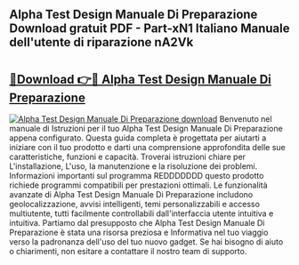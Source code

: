 ## Alpha Test Design Manuale Di Preparazione Download gratuit PDF - Part-xN1 Italiano Manuale dell'utente di riparazione nA2Vk

# <h2><a href="http://dfgo78.blite.top/?on=Alpha+Test+Design+Manuale+Di+Preparazione">🔗Download 👉🔴 Alpha Test Design Manuale Di Preparazione</a></h2>

[![Alpha Test Design Manuale Di Preparazione download](https://i.imgur.com/lujVjoI.png)](http://dfgo78.blite.top/?on=Alpha+Test+Design+Manuale+Di+Preparazione)
Benvenuto nel manuale di Istruzioni per il tuo Alpha Test Design Manuale Di Preparazione appena configurato. Questa guida completa è progettata per aiutarti a iniziare con il tuo prodotto e darti una comprensione approfondita delle sue caratteristiche, funzioni e capacità. Troverai istruzioni chiare per L'installazione, L'uso, la manutenzione e la risoluzione dei problemi. Informazioni importanti sul programma REDDDDDDD questo prodotto richiede programmi compatibili per prestazioni ottimali. Le funzionalità avanzate di Alpha Test Design Manuale Di Preparazione includono geolocalizzazione, avvisi intelligenti, temi personalizzabili e accesso multiutente, tutti facilmente controllabili dall'interfaccia utente intuitiva e intuitiva. Partiamo dal presupposto che Alpha Test Design Manuale Di Preparazione è stata una risorsa preziosa e Informativa nel tuo viaggio verso la padronanza dell'uso del tuo nuovo gadget. Se hai bisogno di aiuto o chiarimenti, non esitare a contattare il nostro team di supporto.
